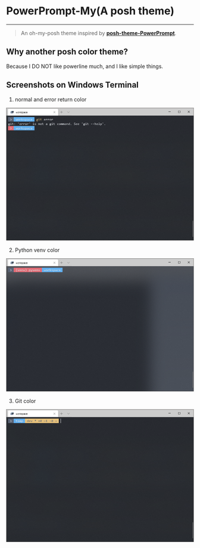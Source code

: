 # PowerPrompt-My(A posh theme)

---

> An oh-my-posh theme inspired by [**posh-theme-PowerPrompt**](https://github.com/Nomango/posh-theme-PowerPrompt).

## Why another posh color theme?

Because I DO NOT like powerline much, and I like simple things.

## Screenshots on Windows Terminal

1. normal and error return color

![powerpromt-normal](screenshots/powerpromt-normal.png)

2. Python venv color

![powerpromt-venv](screenshots/powerpromt-venv.png)

3. Git color

![powerpromt-git](screenshots/powerpromt-git.png)
